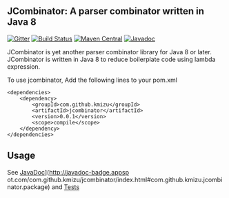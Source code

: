 ## JCombinator: A parser combinator written in Java 8
[![Gitter](https://badges.gitter.im/kmizu/jcombinator.svg)](https://gitter.im/kmizu/jcombinator?utm_source=badge&utm_medium=badge&utm_campaign=pr-badge)
[![Build Status](https://travis-ci.org/kmizu/jcombinator.png?branch=master)](https://travis-ci.org/kmizu/jcombinator)
[![Maven Central](https://maven-badges.herokuapp.com/maven-central/com.github.kmizu/jcombinator/badge.svg)](https://maven-badges.herokuapp.com/maven-central/com.github.kmizu/jcombinator)
[![Javadoc](http://javadoc-badge.appspot.com/com.github.kmizu/jcombinator.svg?label=javadoc)](http://javadoc-badge.appspot.com/com.github.kmizu/jcombinator/index.html#com.github.kmizu.jcombinator.package)

JCombinator is yet another parser combinator library for Java 8 or later.  JCombinator is written in Java 8
to reduce boilerplate code using lambda expression.

To use jcombinator, Add the following lines to your pom.xml

```
<dependencies>
    <dependency>
        <groupId>com.github.kmizu</groupId>
        <artifactId>jcombinator</artifactId>
        <version>0.0.1</version>
        <scope>compile</scope>
    </dependency>
</dependencies>
```

## Usage

See [JavaDoc](http://javadoc-badge.appspot.com/com.github.kmizu/jcombinator.svg?label=javadoc)](http://javadoc-badge.appsp    ot.com/com.github.kmizu/jcombinator/index.html#com.github.kmizu.jcombinator.package) and [Tests](https://github.com/kmizu/jcombinator/tree/releases%2F0.0.1/src/test/java/com/github/kmizu/jcombinator)
